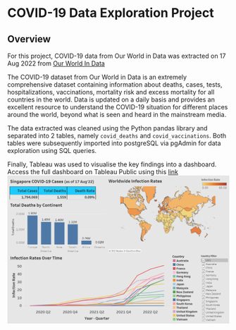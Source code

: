# COVID-19 Data Exploration Project

## Overview

For this project, COVID-19 data from Our World in Data was extracted on 17 Aug 2022 from [Our World In Data](https://ourworldindata.org/explorers/coronavirus-data-explorer)

The COVID-19 dataset from Our World in Data is an extremely comprehensive dataset containing information about deaths, cases, tests, hospitalizations, vaccinations, mortality risk and excess mortality for all countries in the world. Data is updated on a daily basis and provides an excellent resource to understand the COVID-19 situation for different places around the world, beyond what is seen and heard in the mainstream media.

The data extracted was cleaned using the Python pandas library and separated into 2 tables, namely `covid_deaths` and `covid_vaccinations`. Both tables were subsequently imported into postgreSQL via pgAdmin for data exploration using SQL queries.

Finally, Tableau was used to visualise the key findings into a dashboard. Access the full dashboard on Tableau Public using this [link](https://public.tableau.com/app/profile/andre.tan7200/viz/COVID-19_SQL/COVID-19_SQL_Dashboard)
<img src = './data/covid19_dashboard_screenshot.png'>
